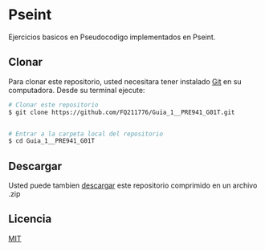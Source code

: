 # Pseint

Ejercicios basicos en Pseudocodigo implementados en Pseint. 

## Clonar 

Para clonar este repositorio, usted necesitara tener instalado [Git](https://git-scm.com) en su computadora. Desde su terminal ejecute:

```bash
# Clonar este repositorio
$ git clone https://github.com/FQ211776/Guia_1__PRE941_G01T.git


# Entrar a la carpeta local del repositorio
$ cd Guia_1__PRE941_G01T

```

## Descargar 

Usted puede tambien [descargar](https://codeload.github.com/FQ211776/Guia_1__PRE941_G01T/zip/main) este repositorio comprimido en un archivo .zip 

## Licencia
[MIT](https://tldrlegal.com/license/mit-license)
